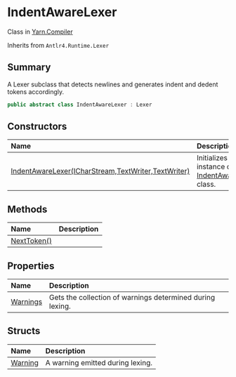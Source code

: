 # IndentAwareLexer

Class in [Yarn.Compiler](/docs/api/csharp/yarn.compiler.md)

Inherits from `Antlr4.Runtime.Lexer`

## Summary


A Lexer subclass that detects newlines and generates indent and
dedent tokens accordingly.


```csharp
public abstract class IndentAwareLexer : Lexer
```

## Constructors

|Name|Description|
|:---|:---|
|[IndentAwareLexer(ICharStream,TextWriter,TextWriter)](/docs/api/csharp/yarn.compiler.indentawarelexer..ctor.md)|Initializes a new instance of the  <a href="yarn.compiler.indentawarelexer.md">IndentAwareLexer</a>  class.|

## Methods

|Name|Description|
|:---|:---|
|[NextToken()](/docs/api/csharp/yarn.compiler.indentawarelexer.nexttoken.md)||

## Properties

|Name|Description|
|:---|:---|
|[Warnings](/docs/api/csharp/yarn.compiler.indentawarelexer.warnings.md)|Gets the collection of warnings determined during lexing.|

## Structs

|Name|Description|
|:---|:---|
|[Warning](/docs/api/csharp/yarn.compiler.indentawarelexer.warning.md)|A warning emitted during lexing.|

